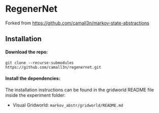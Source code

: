 # RegenerNet

Forked from https://github.com/camall3n/markov-state-abstractions

## Installation

#### Download the repo:
```
git clone --recurse-submodules https://github.com/camall3n/regenernet.git
```

#### Install the dependencies:

The installation instructions can be found in the gridworld README file inside the experiment folder:
- Visual Gridworld: `markov_abstr/gridworld/README.md`

